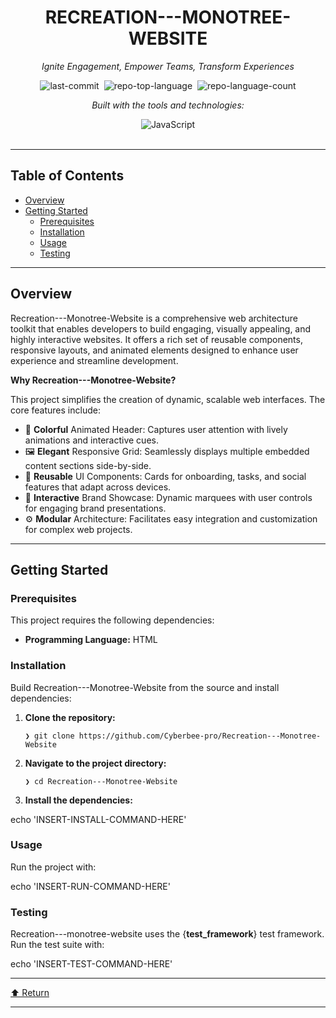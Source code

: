 <div class="border border-border rounded-lg bg-background p-6 shadow-sm"><div class="prose prose-sm md:prose-base lg:prose-lg max-w-none prose-headings:font-bold prose-a:text-blue-600" style="user-select: none;"><div id="top" class="">

<div align="center" class="text-center">
<h1>RECREATION---MONOTREE-WEBSITE</h1>
<p><em>Ignite Engagement, Empower Teams, Transform Experiences</em></p>

<img alt="last-commit" src="https://img.shields.io/github/last-commit/Cyberbee-pro/Recreation---Monotree-Website?style=flat&amp;logo=git&amp;logoColor=white&amp;color=0080ff" class="inline-block mx-1" style="margin: 0px 2px;">
<img alt="repo-top-language" src="https://img.shields.io/github/languages/top/Cyberbee-pro/Recreation---Monotree-Website?style=flat&amp;color=0080ff" class="inline-block mx-1" style="margin: 0px 2px;">
<img alt="repo-language-count" src="https://img.shields.io/github/languages/count/Cyberbee-pro/Recreation---Monotree-Website?style=flat&amp;color=0080ff" class="inline-block mx-1" style="margin: 0px 2px;">
<p><em>Built with the tools and technologies:</em></p>
<img alt="JavaScript" src="https://img.shields.io/badge/JavaScript-F7DF1E.svg?style=flat&amp;logo=JavaScript&amp;logoColor=black" class="inline-block mx-1" style="margin: 0px 2px;">
</div>
<br>
<hr>
<h2>Table of Contents</h2>
<ul class="list-disc pl-4 my-0">
<li class="my-0"><a href="#overview">Overview</a></li>
<li class="my-0"><a href="#getting-started">Getting Started</a>
<ul class="list-disc pl-4 my-0">
<li class="my-0"><a href="#prerequisites">Prerequisites</a></li>
<li class="my-0"><a href="#installation">Installation</a></li>
<li class="my-0"><a href="#usage">Usage</a></li>
<li class="my-0"><a href="#testing">Testing</a></li>
</ul>
</li>
</ul>
<hr>
<h2>Overview</h2>
<p>Recreation---Monotree-Website is a comprehensive web architecture toolkit that enables developers to build engaging, visually appealing, and highly interactive websites. It offers a rich set of reusable components, responsive layouts, and animated elements designed to enhance user experience and streamline development.</p>
<p><strong>Why Recreation---Monotree-Website?</strong></p>
<p>This project simplifies the creation of dynamic, scalable web interfaces. The core features include:</p>
<ul class="list-disc pl-4 my-0">
<li class="my-0">🎨 <strong>Colorful</strong> Animated Header: Captures user attention with lively animations and interactive cues.</li>
<li class="my-0">🖼️ <strong>Elegant</strong> Responsive Grid: Seamlessly displays multiple embedded content sections side-by-side.</li>
<li class="my-0">🔧 <strong>Reusable</strong> UI Components: Cards for onboarding, tasks, and social features that adapt across devices.</li>
<li class="my-0">🚀 <strong>Interactive</strong> Brand Showcase: Dynamic marquees with user controls for engaging brand presentations.</li>
<li class="my-0">⚙️ <strong>Modular</strong> Architecture: Facilitates easy integration and customization for complex web projects.</li>
</ul>
<hr>
<h2>Getting Started</h2>
<h3>Prerequisites</h3>
<p>This project requires the following dependencies:</p>
<ul class="list-disc pl-4 my-0">
<li class="my-0"><strong>Programming Language:</strong> HTML</li>
</ul>
<h3>Installation</h3>
<p>Build Recreation---Monotree-Website from the source and install dependencies:</p>
<ol>
<li class="my-0">
<p><strong>Clone the repository:</strong></p>
<pre><code class="language-sh">❯ git clone https://github.com/Cyberbee-pro/Recreation---Monotree-Website
</code></pre>
</li>
<li class="my-0">
<p><strong>Navigate to the project directory:</strong></p>
<pre><code class="language-sh">❯ cd Recreation---Monotree-Website
</code></pre>
</li>
<li class="my-0">
<p><strong>Install the dependencies:</strong></p>
</li>
</ol>
<p>echo 'INSERT-INSTALL-COMMAND-HERE'</p>
<h3>Usage</h3>
<p>Run the project with:</p>
<p>echo 'INSERT-RUN-COMMAND-HERE'</p>
<h3>Testing</h3>
<p>Recreation---monotree-website uses the {<strong>test_framework</strong>} test framework. Run the test suite with:</p>
<p>echo 'INSERT-TEST-COMMAND-HERE'</p>
<hr>
<div align="left" class=""><a href="#top">⬆ Return</a></div>
<hr></div></div></div>
